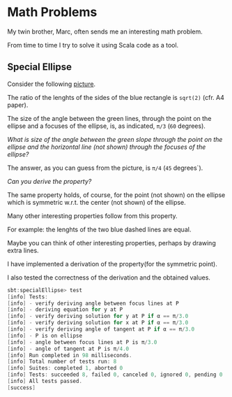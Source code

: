 # Math Problems

My twin brother, Marc, often sends me an interesting math problem.

From time to time I try to solve it using Scala code as a tool.

## Special Ellipse

Consider the following [picture](https://github.com/LucDuponcheelAtGitHub/mathProblems/blob/master/png/ellipse.png).

The ratio of the lenghts of the sides of the blue rectangle is `sqrt(2)` (cfr. A4 paper).

The size of the angle between the green lines, through the point on the ellipse
and a focuses of the ellipse, is, as indicated, `π/3` (`60` degrees).

*What is size of the angle between the green slope through the point on the*
*ellipse and the horizontal line (not shown) through the focuses of the ellipse?*

The answer, as you can guess from the picture, is `π/4` (`45` degrees`).

*Can you derive the property?*

The same property holds, of course, for the point (not shown) on the ellipse
which is symmetric w.r.t. the center (not shown) of the ellipse.

Many other interesting properties follow from this property.

For example: the lenghts of the two blue dashed lines are equal.

Maybe you can think of other interesting properties, perhaps by drawing extra lines.

I have implemented a derivation of the property(for the symmetric point).

I also tested the correctness of the derivation and the obtained values.

```scala
sbt:specialEllipse> test
[info] Tests:
[info] - verify deriving angle between focus lines at P
[info] - deriving equation for y at P
[info] - verify deriving solution for y at P if α == π/3.0
[info] - verify deriving solution for x at P if α == π/3.0
[info] - verify deriving angle of tangent at P if α == π/3.0
[info] - P is on ellipse
[info] - angle between focus lines at P is π/3.0
[info] - angle of tangent at P is π/4.0
[info] Run completed in 98 milliseconds.
[info] Total number of tests run: 8
[info] Suites: completed 1, aborted 0
[info] Tests: succeeded 8, failed 0, canceled 0, ignored 0, pending 0
[info] All tests passed.
[success]
```

